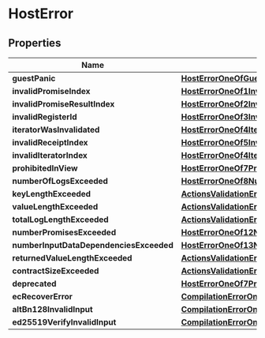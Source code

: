 
# HostError

## Properties
| Name | Type | Description | Notes |
| ------------ | ------------- | ------------- | ------------- |
| **guestPanic** | [**HostErrorOneOfGuestPanic**](HostErrorOneOfGuestPanic.md) |  |  |
| **invalidPromiseIndex** | [**HostErrorOneOf1InvalidPromiseIndex**](HostErrorOneOf1InvalidPromiseIndex.md) |  |  |
| **invalidPromiseResultIndex** | [**HostErrorOneOf2InvalidPromiseResultIndex**](HostErrorOneOf2InvalidPromiseResultIndex.md) |  |  |
| **invalidRegisterId** | [**HostErrorOneOf3InvalidRegisterId**](HostErrorOneOf3InvalidRegisterId.md) |  |  |
| **iteratorWasInvalidated** | [**HostErrorOneOf4IteratorWasInvalidated**](HostErrorOneOf4IteratorWasInvalidated.md) |  |  |
| **invalidReceiptIndex** | [**HostErrorOneOf5InvalidReceiptIndex**](HostErrorOneOf5InvalidReceiptIndex.md) |  |  |
| **invalidIteratorIndex** | [**HostErrorOneOf4IteratorWasInvalidated**](HostErrorOneOf4IteratorWasInvalidated.md) |  |  |
| **prohibitedInView** | [**HostErrorOneOf7ProhibitedInView**](HostErrorOneOf7ProhibitedInView.md) |  |  |
| **numberOfLogsExceeded** | [**HostErrorOneOf8NumberOfLogsExceeded**](HostErrorOneOf8NumberOfLogsExceeded.md) |  |  |
| **keyLengthExceeded** | [**ActionsValidationErrorOneOf3AddKeyMethodNameLengthExceeded**](ActionsValidationErrorOneOf3AddKeyMethodNameLengthExceeded.md) |  |  |
| **valueLengthExceeded** | [**ActionsValidationErrorOneOf3AddKeyMethodNameLengthExceeded**](ActionsValidationErrorOneOf3AddKeyMethodNameLengthExceeded.md) |  |  |
| **totalLogLengthExceeded** | [**ActionsValidationErrorOneOf3AddKeyMethodNameLengthExceeded**](ActionsValidationErrorOneOf3AddKeyMethodNameLengthExceeded.md) |  |  |
| **numberPromisesExceeded** | [**HostErrorOneOf12NumberPromisesExceeded**](HostErrorOneOf12NumberPromisesExceeded.md) |  |  |
| **numberInputDataDependenciesExceeded** | [**HostErrorOneOf13NumberInputDataDependenciesExceeded**](HostErrorOneOf13NumberInputDataDependenciesExceeded.md) |  |  |
| **returnedValueLengthExceeded** | [**ActionsValidationErrorOneOf3AddKeyMethodNameLengthExceeded**](ActionsValidationErrorOneOf3AddKeyMethodNameLengthExceeded.md) |  |  |
| **contractSizeExceeded** | [**ActionsValidationErrorOneOf5ContractSizeExceeded**](ActionsValidationErrorOneOf5ContractSizeExceeded.md) |  |  |
| **deprecated** | [**HostErrorOneOf7ProhibitedInView**](HostErrorOneOf7ProhibitedInView.md) |  |  |
| **ecRecoverError** | [**CompilationErrorOneOf2WasmerCompileError**](CompilationErrorOneOf2WasmerCompileError.md) |  |  |
| **altBn128InvalidInput** | [**CompilationErrorOneOf2WasmerCompileError**](CompilationErrorOneOf2WasmerCompileError.md) |  |  |
| **ed25519VerifyInvalidInput** | [**CompilationErrorOneOf2WasmerCompileError**](CompilationErrorOneOf2WasmerCompileError.md) |  |  |



